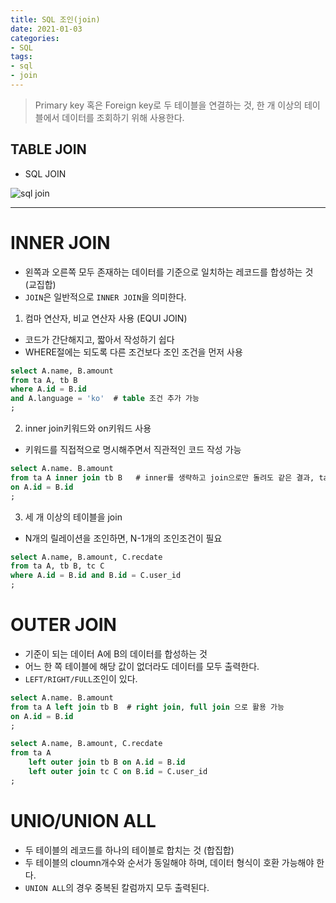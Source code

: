 ```yaml
---
title: SQL 조인(join)
date: 2021-01-03
categories:
- SQL
tags:
- sql
- join
---
```



> Primary key 혹은 Foreign key로 두 테이블을 연결하는 것, 한 개 이상의 테이블에서 데이터를 조회하기 위해 사용한다.



## TABLE JOIN

* SQL JOIN

![sql join](https://media.vlpt.us/images/codepark_kr/post/2ef0f9bd-64c2-4ab4-aab7-8c6619dec9e6/dyqnzpuddxk21.png)


---



# INNER JOIN
- 왼쪽과 오른쪽 모두 존재하는 데이터를 기준으로 일치하는 레코드를 합성하는 것 (교집합)
- `JOIN`은 일반적으로 `INNER JOIN`을 의미한다.

1. 컴마 연산자, 비교 연산자 사용 (EQUI JOIN)
- 코드가 간단해지고, 짧아서 작성하기 쉽다
- WHERE절에는 되도록 다른 조건보다 조인 조건을 먼저 사용

```sql
select A.name, B.amount
from ta A, tb B
where A.id = B.id
and A.language = 'ko'  # table 조건 추가 가능
;
```

2. inner join키워드와 on키워드 사용
- 키워드를 직접적으로 명시해주면서 직관적인 코드 작성 가능

```sql
select A.name. B.amount
from ta A inner join tb B   # inner를 생략하고 join으로만 돌려도 같은 결과, table에는 alias를 명시해주기로 하자
on A.id = B.id
;
```

3. 세 개 이상의 테이블을 join
- N개의 릴레이션을 조인하면, N-1개의 조인조건이 필요

```sql
select A.name, B.amount, C.recdate
from ta A, tb B, tc C
where A.id = B.id and B.id = C.user_id
;
```




# OUTER JOIN
- 기준이 되는 데이터 A에 B의 데이터를 합성하는 것
- 어느 한 쪽 테이블에 해당 값이 없더라도 데이터를 모두 출력한다.
- `LEFT/RIGHT/FULL`조인이 있다.


```sql
select A.name. B.amount
from ta A left join tb B  # right join, full join 으로 활용 가능
on A.id = B.id
;
```


```sql
select A.name, B.amount, C.recdate
from ta A
	left outer join tb B on A.id = B.id
	left outer join tc C on B.id = C.user_id
;
```



# UNIO/UNION ALL
- 두 테이블의 레코드를 하나의 테이블로 합치는 것 (합집합)
- 두 테이블의 cloumn개수와 순서가 동일해야 하며, 데이터 형식이 호환 가능해야 한다.
- `UNION ALL`의 경우 중복된 칼럼까지 모두 출력된다.


